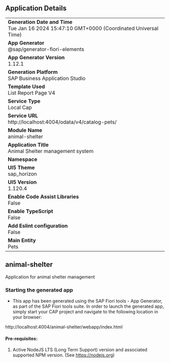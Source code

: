 ## Application Details
|               |
| ------------- |
|**Generation Date and Time**<br>Tue Jan 16 2024 15:47:10 GMT+0000 (Coordinated Universal Time)|
|**App Generator**<br>@sap/generator-fiori-elements|
|**App Generator Version**<br>1.12.1|
|**Generation Platform**<br>SAP Business Application Studio|
|**Template Used**<br>List Report Page V4|
|**Service Type**<br>Local Cap|
|**Service URL**<br>http://localhost:4004/odata/v4/catalog-pets/
|**Module Name**<br>animal-shelter|
|**Application Title**<br>Animal Shelter management system|
|**Namespace**<br>|
|**UI5 Theme**<br>sap_horizon|
|**UI5 Version**<br>1.120.4|
|**Enable Code Assist Libraries**<br>False|
|**Enable TypeScript**<br>False|
|**Add Eslint configuration**<br>False|
|**Main Entity**<br>Pets|

## animal-shelter

Application for animal shelter management

### Starting the generated app

-   This app has been generated using the SAP Fiori tools - App Generator, as part of the SAP Fiori tools suite.  In order to launch the generated app, simply start your CAP project and navigate to the following location in your browser:

http://localhost:4004/animal-shelter/webapp/index.html

#### Pre-requisites:

1. Active NodeJS LTS (Long Term Support) version and associated supported NPM version.  (See https://nodejs.org)


